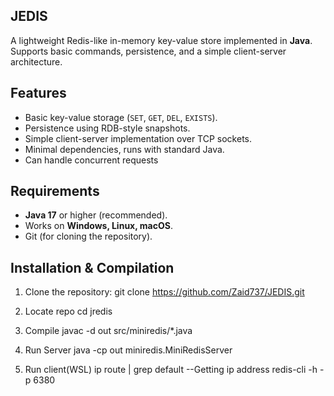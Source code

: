 ## JEDIS

A lightweight Redis-like in-memory key-value store implemented in **Java**.  
Supports basic commands, persistence, and a simple client-server architecture.


## Features
- Basic key-value storage (`SET`, `GET`, `DEL`, `EXISTS`).
- Persistence using RDB-style snapshots.
- Simple client-server implementation over TCP sockets.
- Minimal dependencies, runs with standard Java.
- Can handle concurrent requests

## Requirements
- **Java 17** or higher (recommended).
- Works on **Windows, Linux, macOS**.
- Git (for cloning the repository).


## Installation & Compilation

1. Clone the repository:
   git clone https://github.com/Zaid737/JEDIS.git

2. Locate repo cd jredis

3. Compile
   javac -d out src/miniredis/*.java

4. Run Server
   java -cp out miniredis.MiniRedisServer

5. Run client(WSL)
   ip route | grep default --Getting ip address
   redis-cli -h <ip> -p 6380
